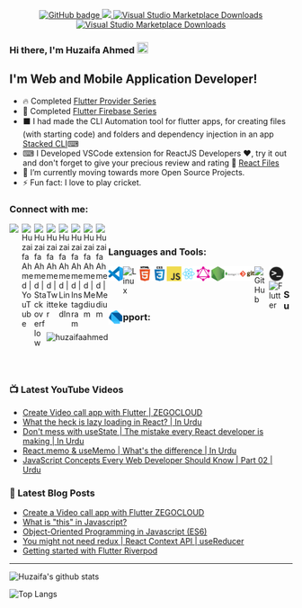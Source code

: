 <p align="center">
  <a href="https://github.com/Huzaifaahmed20">
    <img src="https://img.shields.io/github/followers/Huzaifaahmed20?label=Followers&logo=GitHub&style=for-the-badge" alt="GitHub badge" />
  </a>
  <a href="http://twitter.com/Huzaifa_Ahmed19">
    <img src="https://img.shields.io/twitter/follow/Huzaifa_Ahmed19?label=Twitter&logo=twitter&style=for-the-badge" />
  </a>
<!--   <a href="https://www.youtube.com/c/LivDev">
    <img src="https://img.shields.io/youtube/views/zFuATOlE77w?label=YouTube&logo=YouTube&style=for-the-badge" />
  </a> -->
  <a href="https://marketplace.visualstudio.com/items?itemName=Huzaifa-Ahmed.react-files">
   <img alt="Visual Studio Marketplace Downloads" src="https://img.shields.io/visual-studio-marketplace/i/Huzaifa-Ahmed.react-files?color=%23007ACC&label=React files extension&logo=Visual%20Studio%20Code&style=for-the-badge"/>
  </a>
   <a href="https://marketplace.visualstudio.com/items?itemName=Huzaifa-Ahmed.react-css-copypaste">
   <img alt="Visual Studio Marketplace Downloads" src="https://img.shields.io/visual-studio-marketplace/i/Huzaifa-Ahmed.react-css-copypaste?color=%23007ACC&label=Post CSS Extension&logo=Visual%20Studio%20Code&style=for-the-badge"/>
  </a>
</p>

### Hi there, I'm Huzaifa Ahmed <a href="https://www.huzaifaahmed.com/"><img src="https://media.giphy.com/media/hvRJCLFzcasrR4ia7z/giphy.gif" height="20" width="20"></a>

## I'm Web and Mobile Application Developer!
- 🔥 Completed [Flutter Provider Series][flutter-provider-series]
- 🔭 Completed [Flutter Firebase Series][youtube-flutter-playlist]
- ⬛️  I had made the CLI Automation tool for flutter apps, for creating files (with starting code) and folders and dependency injection in an app [Stacked CLI][stacked-cli]⌨
- ⌨ I Developed VSCode extension for ReactJS Developers ❤️️, try it out and don't forget to give your precious review and rating 🌟 [React Files][react-files]
- 🌱  I’m currently moving towards more Open Source Projects.
- ⚡  Fun fact: I love to play cricket.

### Connect with me:

[<img align="left" width="22px" src="https://user-images.githubusercontent.com/26674425/180740373-6c6c6d5e-24c0-43dc-8c11-b89b4507cb00.png" />][website]
[<img align="left" alt="Huzaifa Ahmed | YouTube" width="22px" src="https://user-images.githubusercontent.com/26674425/180740755-d1d95c7b-d013-45c2-96d8-4d52574f5522.png" />][youtube]
[<img align="left" alt="Huzaifa Ahmed | Stackoverflow" width="22px" src="https://logodix.com/logo/379478.png" />][stackoverflow]
[<img align="left" alt="Huzaifa Ahmed | Twitter" width="22px" src="https://user-images.githubusercontent.com/26674425/180740871-c119ddb7-65eb-4daa-b315-d8f19a42a486.png" />][twitter]
[<img align="left" alt="Huzaifa Ahmed | LinkedIn" width="22px" src="https://user-images.githubusercontent.com/26674425/180741020-f2abdcd8-7505-489b-8416-7327ab9feb04.png" />][linkedin]
[<img align="left" alt="Huzaifa Ahmed | Instagram" width="22px" src="https://user-images.githubusercontent.com/26674425/180741151-6b794e4b-1057-41a5-b2ad-56819c9ee8c8.png" />][instagram]
[<img align="left" alt="Huzaifa Ahmed | Medium" width="22px" src="https://seeklogo.com/images/M/medium-logo-93CDCF6451-seeklogo.com.png" />][medium]
[<img align="left" alt="Huzaifa Ahmed | Medium" width="22px" src="https://cdn.hashnode.com/res/hashnode/image/upload/v1592752137870/scHk9tTaA.png?auto=compress" />][hashnode]
<br />

### Languages and Tools:

<img align="left" alt="Visual Studio Code" width="26px" src="https://raw.githubusercontent.com/github/explore/80688e429a7d4ef2fca1e82350fe8e3517d3494d/topics/visual-studio-code/visual-studio-code.png" />

<img align="left" alt="Linux" width="26px" src="https://1000logos.net/wp-content/uploads/2017/03/LINUX-LOGO.png" />

<img align="left" alt="HTML5" width="26px" src="https://raw.githubusercontent.com/github/explore/80688e429a7d4ef2fca1e82350fe8e3517d3494d/topics/html/html.png" />

<img align="left" alt="CSS3" width="26px" src="https://raw.githubusercontent.com/github/explore/80688e429a7d4ef2fca1e82350fe8e3517d3494d/topics/css/css.png" />

<img align="left" alt="JavaScript" width="26px" src="https://raw.githubusercontent.com/github/explore/80688e429a7d4ef2fca1e82350fe8e3517d3494d/topics/javascript/javascript.png" />

<img align="left" alt="React" width="26px" src="https://raw.githubusercontent.com/github/explore/80688e429a7d4ef2fca1e82350fe8e3517d3494d/topics/react/react.png" />

<img align="left" alt="GraphQL" width="26px" src="https://raw.githubusercontent.com/github/explore/80688e429a7d4ef2fca1e82350fe8e3517d3494d/topics/graphql/graphql.png" />

<img align="left" alt="Node.js" width="26px" src="https://raw.githubusercontent.com/github/explore/80688e429a7d4ef2fca1e82350fe8e3517d3494d/topics/nodejs/nodejs.png" />

<img align="left" alt="MongoDB" width="26px" src="https://raw.githubusercontent.com/github/explore/80688e429a7d4ef2fca1e82350fe8e3517d3494d/topics/mongodb/mongodb.png" />

<img align="left" alt="Git" width="26px" src="https://raw.githubusercontent.com/github/explore/80688e429a7d4ef2fca1e82350fe8e3517d3494d/topics/git/git.png" />
<img align="left" alt="GitHub" width="26px" src="https://user-images.githubusercontent.com/26674425/180741494-d8cd0fb0-b7cb-4eef-b42d-2b7a2b3c0fda.png" />

<img align="left" alt="HTML5" width="26px" src="https://raw.githubusercontent.com/github/explore/80688e429a7d4ef2fca1e82350fe8e3517d3494d/topics/terminal/terminal.png" />

<img align="left" alt="Flutter" width="26px" src="https://cdn.worldvectorlogo.com/logos/flutter-logo.svg" />

<img align="left" alt="Dart" width="26px" src="https://raw.githubusercontent.com/github/explore/80688e429a7d4ef2fca1e82350fe8e3517d3494d/topics/dart/dart.png" />

<br/>

### Support:
<p><a href="https://www.buymeacoffee.com/huzaifaahmed"> <img align="left" src="https://cdn.buymeacoffee.com/buttons/v2/default-yellow.png" height="50" width="210" alt="huzaifaahmed" /></a></p><br><br>

<br/>
<br/>

### 📺 Latest YouTube Videos
<!-- YOUTUBE:START -->
- [Create Video call app with Flutter | ZEGOCLOUD](https://www.youtube.com/watch?v=p727ltokqu4)
- [What the heck is lazy loading in React? | In Urdu](https://www.youtube.com/watch?v=j4n9PvNXkRk)
- [Don&#39;t mess with useState | The mistake every React developer is making | In Urdu](https://www.youtube.com/watch?v=luxwHsEJuKQ)
- [React.memo &amp; useMemo |  What&#39;s the difference | In Urdu](https://www.youtube.com/watch?v=qKESJIZgjHE)
- [JavaScript Concepts Every Web Developer Should Know | Part 02 | Urdu](https://www.youtube.com/watch?v=CC4cgi-GFFI)
<!-- YOUTUBE:END -->

### 📕 Latest Blog Posts
<!-- BLOG-POST-LIST:START -->
- [Create a Video call app with Flutter ZEGOCLOUD](https://huzaifaahmed.hashnode.dev/video-call-app-zegocloud)
- [What is &quot;this&quot; in Javascript?](https://huzaifaahmed.hashnode.dev/this-in-js)
- [Object-Oriented Programming in Javascript &lpar;ES6&rpar;](https://huzaifaahmed.hashnode.dev/oop-in-js)
- [You might not need redux | React Context API | useReducer](https://huzaifaahmed.hashnode.dev/context-api)
- [Getting started with Flutter Riverpod](https://huzaifaahmed.hashnode.dev/getting-started-with-flutter-riverpod)
<!-- BLOG-POST-LIST:END -->

---

![Huzaifa's github stats](https://github-readme-stats.vercel.app/api?username=Huzaifaahmed20&count_private=true&show_icons=true&theme=highcontrast&hide_border=true&include_all_commits=true)



![Top Langs](https://github-readme-stats.vercel.app/api/top-langs/?username=Huzaifaahmed20&theme=highcontrast&hide_border=true&layout=compact)



[website]: https://huzaifaahmed20.github.io/
[twitter]: https://twitter.com/Huzaifa_Ahmed19
[youtube]: https://www.youtube.com/channel/UCLKS-qC6EvlE7bayfQsWPFw
[youtube-flutter-playlist]: https://www.youtube.com/watch?v=n2Q3eClZW6k&list=PL4r_2P8lRxljxIO1gNY9H1iZMGpYhinLA
[instagram]: https://www.instagram.com/_huzaifaahmed/
[linkedin]: https://www.linkedin.com/in/huzaifa-ahmed-mohammad/
[medium]: https://medium.com/@huzaifaahmed_43162
[hashnode]: https://huzaifaahmed.hashnode.dev/
[stackoverflow]: https://stackoverflow.com/users/8249032/huzaifa-ahmed
[stacked-cli]: https://pub.dev/packages/stacked_cli
[react-files]: https://marketplace.visualstudio.com/items?itemName=Huzaifa-Ahmed.react-files
[flutter-provider-series]: https://www.youtube.com/watch?v=ZiwS2sTmQBA&list=PL4r_2P8lRxlg2eDizFXeiDhWYckwn5zqK

